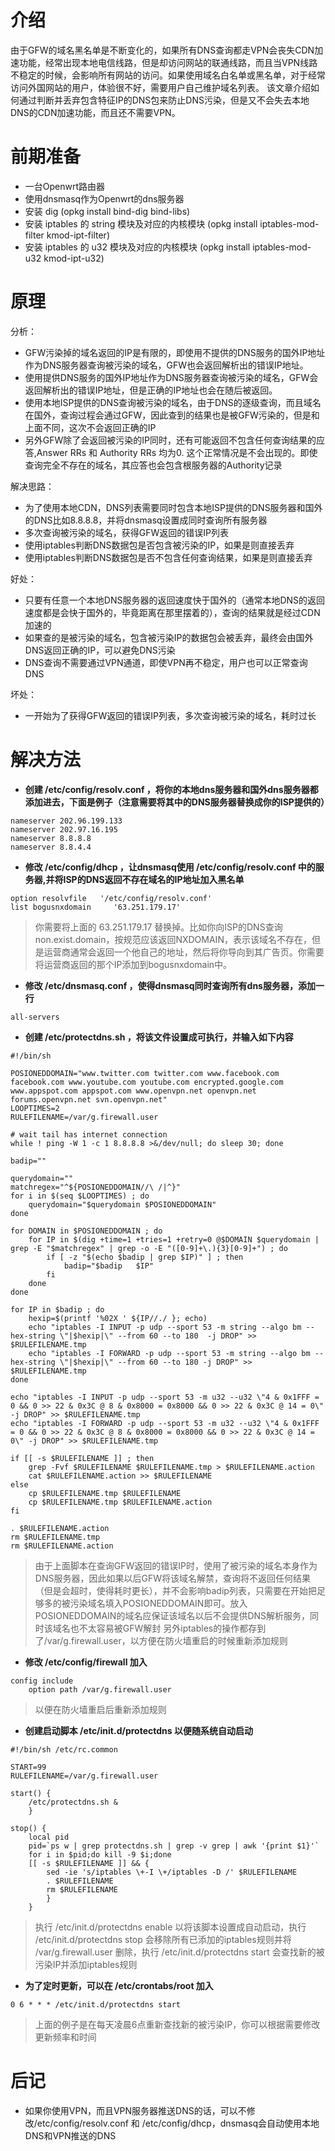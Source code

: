 # 介绍 #
由于GFW的域名黑名单是不断变化的，如果所有DNS查询都走VPN会丧失CDN加速功能，经常出现本地电信线路，但是却访问网站的联通线路，而且当VPN线路不稳定的时候，会影响所有网站的访问。如果使用域名白名单或黑名单，对于经常访问外国网站的用户，体验很不好，需要用户自己维护域名列表。
该文章介绍如何通过判断并丢弃包含特征IP的DNS包来防止DNS污染，但是又不会失去本地DNS的CDN加速功能，而且还不需要VPN。


# 前期准备 #
  * 一台Openwrt路由器
  * 使用dnsmasq作为Openwrt的dns服务器
  * 安装 dig (opkg install bind-dig bind-libs)
  * 安装 iptables 的 string 模块及对应的内核模块 (opkg install iptables-mod-filter kmod-ipt-filter)
  * 安装 iptables 的 u32 模块及对应的内核模块 (opkg install iptables-mod-u32 kmod-ipt-u32)


# 原理 #
分析：
  * GFW污染掉的域名返回的IP是有限的，即使用不提供的DNS服务的国外IP地址作为DNS服务器查询被污染的域名，GFW也会返回解析出的错误IP地址。
  * 使用提供DNS服务的国外IP地址作为DNS服务器查询被污染的域名，GFW会返回解析出的错误IP地址，但是正确的IP地址也会在随后被返回。
  * 使用本地ISP提供的DNS查询被污染的域名，由于DNS的逐级查询，而且域名在国外，查询过程会通过GFW，因此查到的结果也是被GFW污染的，但是和上面不同，这次不会返回正确的IP
  * 另外GFW除了会返回被污染的IP同时，还有可能返回不包含任何查询结果的应答,Answer RRs 和 Authority RRs 均为0. 这个正常情况是不会出现的。即使查询完全不存在的域名，其应答也会包含根服务器的Authority记录

解决思路：
  * 为了使用本地CDN，DNS列表需要同时包含本地ISP提供的DNS服务器和国外的DNS比如8.8.8.8，并将dnsmasq设置成同时查询所有服务器
  * 多次查询被污染的域名，获得GFW返回的错误IP列表
  * 使用iptables判断DNS数据包是否包含被污染的IP，如果是则直接丢弃
  * 使用iptables判断DNS数据包是否不包含任何查询结果，如果是则直接丢弃

好处：
  * 只要有任意一个本地DNS服务器的返回速度快于国外的（通常本地DNS的返回速度都是会快于国外的，毕竟距离在那里摆着的），查询的结果就是经过CDN加速的
  * 如果查的是被污染的域名，包含被污染IP的数据包会被丢弃，最终会由国外DNS返回正确的IP，可以避免DNS污染
  * DNS查询不需要通过VPN通道，即使VPN再不稳定，用户也可以正常查询DNS

坏处：
  * 一开始为了获得GFW返回的错误IP列表，多次查询被污染的域名，耗时过长

# 解决方法 #
  * **创建 /etc/config/resolv.conf ，将你的本地dns服务器和国外dns服务器都添加进去，下面是例子（注意需要将其中的DNS服务器替换成你的ISP提供的）**
```
nameserver 202.96.199.133
nameserver 202.97.16.195
nameserver 8.8.8.8
nameserver 8.8.4.4
```
  * **修改 /etc/config/dhcp ，让dnsmasq使用 /etc/config/resolv.conf 中的服务器,并将ISP的DNS返回不存在域名的IP地址加入黑名单**
```
option resolvfile	'/etc/config/resolv.conf'
list bogusnxdomain     '63.251.179.17'
```
> 你需要将上面的 63.251.179.17 替换掉。比如你向ISP的DNS查询 non.exist.domain，按规范应该返回NXDOMAIN，表示该域名不存在，但是运营商通常会返回一个他自己的地址，然后将你导向到其广告页。你需要将运营商返回的那个IP添加到bogusnxdomain中。
  * **修改 /etc/dnsmasq.conf ，使得dnsmasq同时查询所有dns服务器，添加一行**
```
all-servers
```
  * **创建 /etc/protectdns.sh ，将该文件设置成可执行，并输入如下内容**
```
#!/bin/sh

POSIONEDDOMAIN="www.twitter.com twitter.com www.facebook.com facebook.com www.youtube.com youtube.com encrypted.google.com www.appspot.com appspot.com www.openvpn.net openvpn.net forums.openvpn.net svn.openvpn.net"
LOOPTIMES=2
RULEFILENAME=/var/g.firewall.user

# wait tail has internet connection
while ! ping -W 1 -c 1 8.8.8.8 >&/dev/null; do sleep 30; done

badip=""

querydomain=""
matchregex="^${POSIONEDDOMAIN//\ /|^}"
for i in $(seq $LOOPTIMES) ; do
	querydomain="$querydomain $POSIONEDDOMAIN"
done

for DOMAIN in $POSIONEDDOMAIN ; do
	for IP in $(dig +time=1 +tries=1 +retry=0 @$DOMAIN $querydomain | grep -E "$matchregex" | grep -o -E "([0-9]+\.){3}[0-9]+") ; do
		if [ -z "$(echo $badip | grep $IP)" ] ; then
			badip="$badip   $IP"
		fi
	done
done

for IP in $badip ; do
	hexip=$(printf '%02X ' ${IP//./ }; echo)
	echo "iptables -I INPUT -p udp --sport 53 -m string --algo bm --hex-string \"|$hexip|\" --from 60 --to 180  -j DROP" >> $RULEFILENAME.tmp 
	echo "iptables -I FORWARD -p udp --sport 53 -m string --algo bm --hex-string \"|$hexip|\" --from 60 --to 180 -j DROP" >> $RULEFILENAME.tmp
done

echo "iptables -I INPUT -p udp --sport 53 -m u32 --u32 \"4 & 0x1FFF = 0 && 0 >> 22 & 0x3C @ 8 & 0x8000 = 0x8000 && 0 >> 22 & 0x3C @ 14 = 0\" -j DROP" >> $RULEFILENAME.tmp
echo "iptables -I FORWARD -p udp --sport 53 -m u32 --u32 \"4 & 0x1FFF = 0 && 0 >> 22 & 0x3C @ 8 & 0x8000 = 0x8000 && 0 >> 22 & 0x3C @ 14 = 0\" -j DROP" >> $RULEFILENAME.tmp

if [[ -s $RULEFILENAME ]] ; then
	grep -Fvf $RULEFILENAME $RULEFILENAME.tmp > $RULEFILENAME.action
	cat $RULEFILENAME.action >> $RULEFILENAME
else
	cp $RULEFILENAME.tmp $RULEFILENAME
	cp $RULEFILENAME.tmp $RULEFILENAME.action
fi

. $RULEFILENAME.action
rm $RULEFILENAME.tmp
rm $RULEFILENAME.action
```
> 由于上面脚本在查询GFW返回的错误IP时，使用了被污染的域名本身作为DNS服务器，因此如果以后GFW将该域名解禁，查询将不返回任何结果（但是会超时，使得耗时更长），并不会影响badip列表，只需要在开始把足够多的被污染域名填入POSIONEDDOMAIN即可。放入POSIONEDDOMAIN的域名应保证该域名以后不会提供DNS解析服务，同时该域名也不太容易被GFW解封
> 另外iptables的操作都存到了/var/g.firewall.user，以方便在防火墙重启的时候重新添加规则
  * **修改 /etc/config/firewall 加入**
```
config include
	option path /var/g.firewall.user
```
> 以便在防火墙重启后重新添加规则
  * **创建启动脚本 /etc/init.d/protectdns 以便随系统自动启动**
```
#!/bin/sh /etc/rc.common

START=99
RULEFILENAME=/var/g.firewall.user

start() {
	/etc/protectdns.sh &
	}

stop() {
	local pid
	pid=`ps w | grep protectdns.sh | grep -v grep | awk '{print $1}'`
	for i in $pid;do kill -9 $i;done
	[[ -s $RULEFILENAME ]] && {
		sed -ie 's/iptables \+-I \+/iptables -D /' $RULEFILENAME
		. $RULEFILENAME
		rm $RULEFILENAME
		}
	}
```
> 执行 /etc/init.d/protectdns enable 以将该脚本设置成自动启动，执行 /etc/init.d/protectdns stop 会移除所有已添加的iptables规则并将 /var/g.firewall.user 删除，执行 /etc/init.d/protectdns start 会查找新的被污染IP并添加iptables规则
  * **为了定时更新，可以在 /etc/crontabs/root 加入**
```
0 6 * * * /etc/init.d/protectdns start
```
> 上面的例子是在每天凌晨6点重新查找新的被污染IP，你可以根据需要修改更新频率和时间

# 后记 #
  * 如果你使用VPN，而且VPN服务器推送DNS的话，可以不修改/etc/config/resolv.conf 和 /etc/config/dhcp，dnsmasq会自动使用本地DNS和VPN推送的DNS